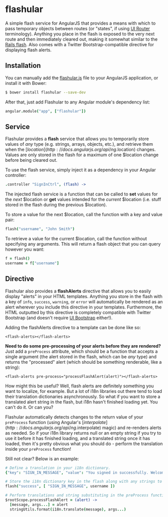 flashular
=========

A simple flash service for AngularJS that provides a means with which to pass temporary objects between routes (or "states", if using [UI Router](https://github.com/angular-ui/ui-router) terminology). Anything you place in the flash is exposed to the very next route and then immediately cleared out, making it somewhat similar to the [Rails flash](http://api.rubyonrails.org/classes/ActionDispatch/Flash.html). Also comes with a Twitter Bootstrap-compatible directive for displaying flash alerts.

## Installation

You can manually add the [flashular.js](/bin/flashular.js) file to your AngularJS application, or install it with Bower:

```bash
$ bower install flashular --save-dev
```

After that, just add Flashular to any Angular module's dependency list:

```coffeescript
angular.module("app", ["flashular"])
```

## Service

Flashular provides a **flash** service that allows you to temporarily store values of *any* type (e.g. strings, arrays, objects, etc.), and retrieve them when the [$location](http://docs.angularjs.org/api/ng.$location) changes. Values are only stored in the flash for a maximum of one $location change before being cleared out.

To use the flash service, simply inject it as a dependency in your Angular controller:

```coffeescript
.controller "SignInCtrl", (flash) ->
```

The injected flash service is a function that can be called to **set** values for the *next* $location or **get** values intended for the *current* $location (i.e. stuff stored in the flash during the previous $location).

To store a value for the next $location, call the function with a key and value pair:

```coffeescript
flash("username", "John Smith")
```

To retrieve a value for the current $location, call the function without specifying any arguments. This will return a flash object that you can query however you want:

```coffeescript
f = flash()
username = f["username"]
```

## Directive

Flashular also provides a **flashAlerts** directive that allows you to easily display "alerts" in your HTML templates. Anything you store in the flash with a key of `info`, `success`, `warning`, or `error` will automatically be rendered as an alert wherever you include this directive in your templates. Furthermore, the HTML outputted by this directive is completely compatible with Twitter Bootstrap (and doesn't require [UI Bootstrap](https://github.com/angular-ui/bootstrap) either!).

Adding the flashAlerts directive to a template can be done like so:

```
<flash-alerts></flash-alerts>
```

**Need to do some pre-processing of your alerts before they are rendered?** Just add a `preProcess` attribute, which should be a function that accepts a single argument (the alert stored in the flash, which can be *any* type) and returns the "processed" alert (which should be something renderable, like a string):

```
<flash-alerts pre-process="processFlashAlert(alert)"></flash-alerts>
```

How might this be useful? Well, flash alerts are definitely something you want to localize, for example. But a lot of i18n libraries out there tend to load their translation dictionaries asynchronously. So what if you want to store a translated alert string in the flash, but i18n hasn't finished loading yet. You can't do it. Or can you?

Flashular automatically detects changes to the return value of your `preProcess` function (using Angular's [$interpolate](http://docs.angularjs.org/api/ng.$interpolate) magic) and re-renders alerts as needed. So if your i18n library returns null or an empty string if you try to use it before it has finished loading, and a translated string once it has loaded, then it's pretty obvious what you should do - perform the translation inside your `preProcess` function!

Still not clear? Below is an example:

```coffeescript
# Define a translation in your i18n dictionary.
{"key": "SIGN_IN_MESSAGE", "value": "You signed in successfully. Welcome back, %s!"}
```

```coffeescript
# Store the i18n dictionary key in the flash along with any strings to substitute.
flash("success", [ "SIGN_IN_MESSAGE", username ])
```

```coffeescript
# Perform translations and string substituting in the preProcess function.
$rootScope.processFlashAlert = (alert) ->
  [message, args...] = alert
  stringUtils.format(i18n.translate(message), args...)
```
